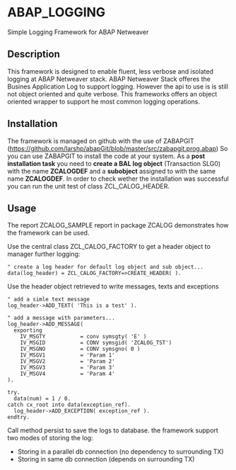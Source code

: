 # ABAP_LOGGING
Simple Logging Framework for ABAP Netweaver

## Description
This framework is designed to enable fluent, less verbose and isolated logging at ABAP Netweaver stack. ABAP Netweaver Stack offeres the Busines Application Log to support logging. However the api to use is is still not object oriented and quite verbose. This frameworks offers an object oriented wrapper to support he most common logging operations.

## Installation
The framework is managed on github with the use of ZABAPGIT (https://github.com/larshp/abapGit/blob/master/src/zabapgit.prog.abap) So you can use ZABAPGIT to install the code at your system. As a __post installation task__ you need to __create a BAL log object__ (Transaction SLG0) with the name __ZCALOGDEF__ and a __subobject__ assigned to with the same name __ZCALOGDEF__. In order to check wether the installation was successful you can run the unit test of class ZCL_CALOG_HEADER.

## Usage
The report ZCALOG_SAMPLE report in package ZCALOG demonstrates how the framework can be used.

Use the central class ZCL_CALOG_FACTORY to get a header object to manager further logging:

```abap
" create a log header for default log object and sub object...
data(log_header) = ZCL_CALOG_FACTORY=>CREATE_HEADER( ).
```

Use the header object retrieved to write messages, texts and exceptions

```abap
" add a simle text message
log_header->ADD_TEXT( 'This is a test' ).

" add a message with parameters...
log_header->ADD_MESSAGE(
  exporting
    IV_MSGTY           = conv symsgty( 'E' )
    IV_MSGID           = CONV symsgid( 'ZCALOG_TST')
    IV_MSGNO           = CONV symsgno( 0 )
    IV_MSGV1           = 'Param 1'
    IV_MSGV2           = 'Param 2'
    IV_MSGV3           = 'Param 3'
    IV_MSGV4           = 'Param 4'
).

try.
  data(num) = 1 / 0.
catch cx_root into data(exception_ref).
  log_header->ADD_EXCEPTION( exception_ref ).
endtry.

```

Call method persist to save the logs to database. the framework support two modes of storing the log:
* Storing in a parallel db connection (no dependency to surrounding TX)
* Storing in same db connection (depends on surrounding TX)
